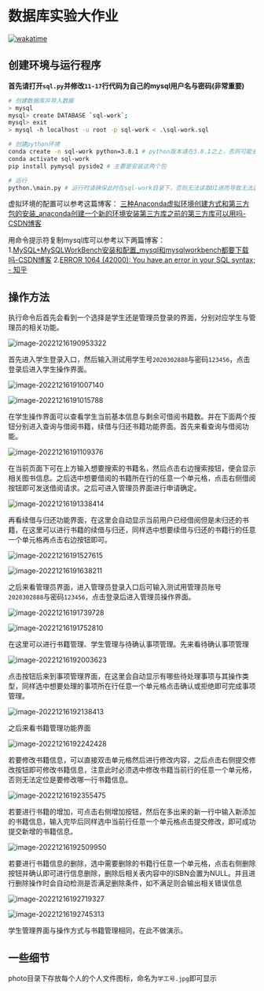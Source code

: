 # 数据库实验大作业
[![wakatime](https://wakatime.com/badge/user/aead9299-620d-4d9e-a115-cf8aa5ad290f/project/5035075f-0fb8-40f2-bc57-dc0126905c0e.svg)](https://wakatime.com/badge/user/aead9299-620d-4d9e-a115-cf8aa5ad290f/project/5035075f-0fb8-40f2-bc57-dc0126905c0e)

## 创建环境与运行程序

**首先请打开`sql.py`并修改`11-17`行代码为自己的mysql用户名与密码(非常重要)**

```bash
# 创建数据库并导入数据
> mysql
mysql> create DATABASE `sql-work`;
mysql> exit
> mysql -h localhost -u root -p sql-work < .\sql-work.sql

# 创建python环境
conda create -n sql-work python=3.8.1 # python版本请在3.8.1之上，否则可能会出现异常错误
conda activate sql-work
pip install pymysql pyside2 # 主要是安装这两个包

# 运行
python.\main.py # 运行时请确保此时在sql-work目录下，否则无法读取UI进而导致无法运行
```

虚拟环境的配置可以参考这篇博客：
[三种Anaconda虚拟环境创建方式和第三方包的安装_anaconda创建一个新的环境安装第三方库之前的第三方库可以用吗-CSDN博客](https://blog.csdn.net/weixin_40964777/article/details/117700161?ops_request_misc=%257B%2522request%255Fid%2522%253A%2522169859072016800215072519%2522%252C%2522scm%2522%253A%252220140713.130102334.pc%255Fblog.%2522%257D&request_id=169859072016800215072519&biz_id=0&utm_medium=distribute.pc_search_result.none-task-blog-2~blog~first_rank_ecpm_v1~rank_v31_ecpm-1-117700161-null-null.nonecase&utm_term=%E6%80%8E%E4%B9%88%E5%9C%A8anaconda%E8%99%9A%E6%8B%9F%E7%8E%AF%E5%A2%83%E4%B8%AD%E4%B8%8B%E8%BD%BD%E7%AC%AC%E4%B8%89%E6%96%B9%E5%BA%93&spm=1018.2226.3001.4450)

用命令提示符复制mysql库可以参考以下两篇博客：
1.[MySQL+MySQLWorkBench安装和配置_mysql和mysqlworkbench都要下载吗-CSDN博客](https://blog.csdn.net/xuiiao/article/details/129297574?ops_request_misc=&request_id=&biz_id=102&utm_term=%E6%80%8E%E4%B9%88%E4%B8%8B%E8%BD%BDmysql%E5%92%8Cmysqlworkbench&utm_medium=distribute.pc_search_result.none-task-blog-2~blog~sobaiduweb~default-0-129297574.nonecase&spm=1018.2226.3001.4450)
2.[ERROR 1064 (42000): You have an error in your SQL syntax; - 知乎](https://zhuanlan.zhihu.com/p/476698808)

## 操作方法

执行命令后首先会看到一个选择是学生还是管理员登录的界面，分别对应学生与管理员的相关功能。

![image-20221216190953322](README.assets/image-20221216190953322.png)

首先进入学生登录入口，然后输入测试用学生号`2020302888`与密码`123456`，点击登录后进入学生操作界面。

![image-20221216191007140](README.assets/image-20221216191007140.png)

![image-20221216191015788](README.assets/image-20221216191015788.png)

在学生操作界面可以查看学生当前基本信息与剩余可借阅书籍数。并在下面两个按钮分别进入查询与借阅书籍，续借与归还书籍功能界面。首先来看查询与借阅功能。

![image-20221216191109376](README.assets/image-20221216191109376.png)

在当前页面下可在上方输入想要搜索的书籍名，然后点击右边搜索按钮，便会显示相关图书信息。之后选中想要借阅的书籍所在行的任意一个单元格，点击右侧借阅按钮即可发送借阅请求。之后可进入管理员界面进行申请确定。

![image-20221216191338414](README.assets/image-20221216191338414.png)

再看续借与归还功能界面，在这里会自动显示当前用户已经借阅但是未归还的书籍，在这里可以进行书籍的续借与归还，同样选中想要续借与归还的书籍行的任意一个单元格再点击右边按钮即可。

![image-20221216191527615](README.assets/image-20221216191527615.png)

![image-20221216191638211](README.assets/image-20221216191638211.png)

之后来看管理员界面，进入管理员登录入口后可输入测试用管理员账号`2020302888`与密码`123456`，点击登录后进入管理员操作界面。

![image-20221216191739728](README.assets/image-20221216191739728.png)

![image-20221216191752810](README.assets/image-20221216191752810.png)

在这里可以进行书籍管理、学生管理与待确认事项管理。先来看待确认事项管理

![image-20221216192003623](README.assets/image-20221216192003623.png)

点击按钮后来到事项管理界面，在这里会自动显示有哪些待处理事项与其操作类型，同样选中想要处理的事项所在行任意一个单元格点击确认或拒绝即可完成事项管理。

![image-20221216192138413](README.assets/image-20221216192138413.png)

之后来看书籍管理功能界面

![image-20221216192242428](README.assets/image-20221216192242428.png)

若要修改书籍信息，可以直接双击单元格然后进行修改内容，之后点击右侧提交修改按钮即可修改书籍信息，注意此时必须选中修改书籍当前行的任意一个单元格，否则无法定位是要修改哪一行书籍信息。

![image-20221216192355475](README.assets/image-20221216192355475.png)

若要进行书籍的增加，可点击右侧增加按钮，然后在多出来的新一行中输入新添加的书籍信息，输入完毕后同样选中当前行任意一个单元格点击提交修改，即可成功提交新增的书籍信息。

![image-20221216192509950](README.assets/image-20221216192509950.png)

若要进行书籍信息的删除，选中需要删除的书籍行任意一个单元格，点击右侧删除按钮并确认即可进行信息删除，删除后相关表内容中的ISBN会置为NULL。并且进行删除操作时会自动检测是否满足删除条件，如不满足则会输出相关错误信息

![image-20221216192719327](README.assets/image-20221216192719327.png)

![image-20221216192745313](README.assets/image-20221216192745313.png)

学生管理界面与操作方式与书籍管理相同，在此不做演示。

## 一些细节

photo目录下存放每个人的个人文件图标，命名为`学工号.jpg`即可显示
